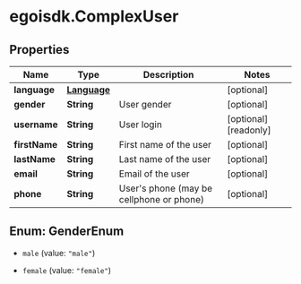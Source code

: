 # egoisdk.ComplexUser

## Properties

Name | Type | Description | Notes
------------ | ------------- | ------------- | -------------
**language** | [**Language**](Language.md) |  | [optional] 
**gender** | **String** | User gender | [optional] 
**username** | **String** | User login | [optional] [readonly] 
**firstName** | **String** | First name of the user | [optional] 
**lastName** | **String** | Last name of the user | [optional] 
**email** | **String** | Email of the user | [optional] 
**phone** | **String** | User&#39;s phone (may be cellphone or phone) | [optional] 



## Enum: GenderEnum


* `male` (value: `"male"`)

* `female` (value: `"female"`)




